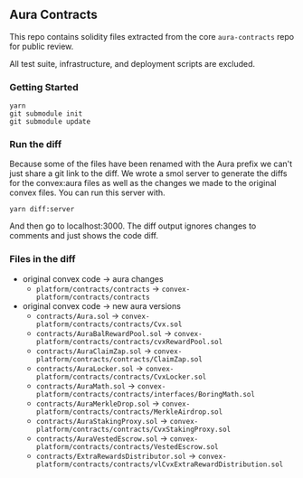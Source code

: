 ## Aura Contracts

This repo contains solidity files extracted from the core `aura-contracts` repo for public review.

All test suite, infrastructure, and deployment scripts are excluded.

### Getting Started

```
yarn
git submodule init
git submodule update
```

### Run the diff

Because some of the files have been renamed with the Aura prefix we can't just share a git link to the diff.
We wrote a smol server to generate the diffs for the convex:aura files as well as the changes we made to the original
convex files. You can run this server with.

```
yarn diff:server
```

And then go to localhost:3000. The diff output ignores changes to comments and just shows the code diff.

### Files in the diff

-   original convex code -> aura changes
    -   `platform/contracts/contracts` -> `convex-platform/contracts/contracts`
-   original convex code -> new aura versions
    -   `contracts/Aura.sol` -> `convex-platform/contracts/contracts/Cvx.sol`
    -   `contracts/AuraBalRewardPool.sol` -> `convex-platform/contracts/contracts/cvxRewardPool.sol`
    -   `contracts/AuraClaimZap.sol` -> `convex-platform/contracts/contracts/ClaimZap.sol`
    -   `contracts/AuraLocker.sol` -> `convex-platform/contracts/contracts/CvxLocker.sol`
    -   `contracts/AuraMath.sol` -> `convex-platform/contracts/contracts/interfaces/BoringMath.sol`
    -   `contracts/AuraMerkleDrop.sol` -> `convex-platform/contracts/contracts/MerkleAirdrop.sol`
    -   `contracts/AuraStakingProxy.sol` -> `convex-platform/contracts/contracts/CvxStakingProxy.sol`
    -   `contracts/AuraVestedEscrow.sol` -> `convex-platform/contracts/contracts/VestedEscrow.sol`
    -   `contracts/ExtraRewardsDistributor.sol` -> `convex-platform/contracts/contracts/vlCvxExtraRewardDistribution.sol`
